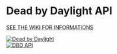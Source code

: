 # Dead by Daylight API

[SEE THE WIKI FOR INFORMATIONS](https://github.com/dearvoodoo/dbd/wiki)

[![Dead by Daylight](https://img.shields.io/badge/Dead%20by%20Daylight-4.0.0%20[PTB]-red)](https://forum.deadbydaylight.com/en/discussion/130916/)  
[![DBD API](https://img.shields.io/badge/DBD%20API-1.1.0-blue)](https://bridge.buddyweb.fr/docs/dbd)
